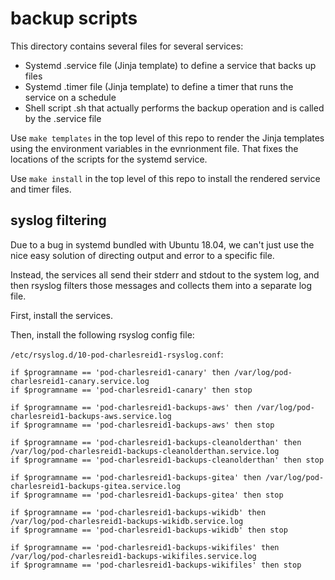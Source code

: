 # backup scripts

This directory contains several files for several services:

* Systemd .service file (Jinja template) to define a service that backs up files
* Systemd .timer file (Jinja template) to define a timer that runs the service on a schedule
* Shell script .sh that actually performs the backup operation and is called by the .service file

Use `make templates` in the top level of this repo to render
the Jinja templates using the environment variables in the
evnrionment file. That fixes the locations of the scripts
for the systemd service.

Use `make install` in the top level of this repo to install
the rendered service and timer files.

## syslog filtering

Due to a bug in systemd bundled with Ubuntu 18.04, we can't just use the nice easy solution of
directing output and error to a specific file.

Instead, the services all send their stderr and stdout to the system log, and then rsyslog
filters those messages and collects them into a separate log file.

First, install the services.

Then, install the following rsyslog config file:

`/etc/rsyslog.d/10-pod-charlesreid1-rsyslog.conf`:

```
if $programname == 'pod-charlesreid1-canary' then /var/log/pod-charlesreid1-canary.service.log
if $programname == 'pod-charlesreid1-canary' then stop

if $programname == 'pod-charlesreid1-backups-aws' then /var/log/pod-charlesreid1-backups-aws.service.log
if $programname == 'pod-charlesreid1-backups-aws' then stop

if $programname == 'pod-charlesreid1-backups-cleanolderthan' then /var/log/pod-charlesreid1-backups-cleanolderthan.service.log
if $programname == 'pod-charlesreid1-backups-cleanolderthan' then stop

if $programname == 'pod-charlesreid1-backups-gitea' then /var/log/pod-charlesreid1-backups-gitea.service.log
if $programname == 'pod-charlesreid1-backups-gitea' then stop

if $programname == 'pod-charlesreid1-backups-wikidb' then /var/log/pod-charlesreid1-backups-wikidb.service.log
if $programname == 'pod-charlesreid1-backups-wikidb' then stop

if $programname == 'pod-charlesreid1-backups-wikifiles' then /var/log/pod-charlesreid1-backups-wikifiles.service.log
if $programname == 'pod-charlesreid1-backups-wikifiles' then stop
```



